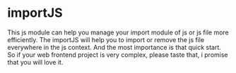 # importJS
This js module can help you manage your import module of js or js file more efficiently. The importJS will help you to import or remove the js file everywhere in the js context. And the most importance is that quick start. So if your web frontend project is very complex, please taste that, i promise that you will love it.
